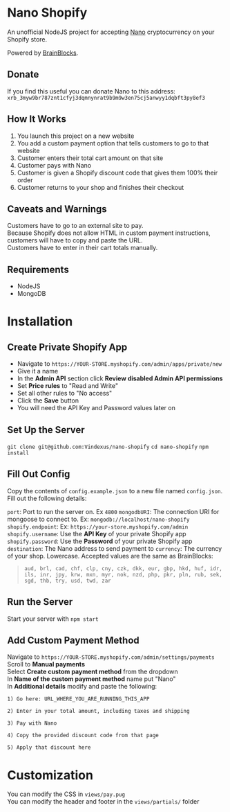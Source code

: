 # Nano Shopify
An unofficial NodeJS project for accepting [Nano](https://nano.org) cryptocurrency on your Shopify store.

Powered by [BrainBlocks](https://brainblocks.io).

## Donate
If you find this useful you can donate Nano to this address:  
`xrb_3myw9br787znt1cfyj3dqmnynrat9b9m9w3en75cj5anwyy1dqbft3py8ef3`

## How It Works
1. You launch this project on a new website
2. You add a custom payment option that tells customers to go to that website
3. Customer enters their total cart amount on that site
4. Customer pays with Nano
5. Customer is given a Shopify discount code that gives them 100% their order
5. Customer returns to your shop and finishes their checkout

## Caveats and Warnings
Customers have to go to an external site to pay.  
Because Shopify does not allow HTML in custom payment instructions, customers will have to copy and paste the URL.  
Customers have to enter in their cart totals manually.

## Requirements
 - NodeJS
 - MongoDB

# Installation

## Create Private Shopify App
 - Navigate to `https://YOUR-STORE.myshopify.com/admin/apps/private/new`
 - Give it a name
 - In the **Admin API** section click **Review disabled Admin API permissions**
 - Set **Price rules** to "Read and Write"
 - Set all other rules to "No access"
 - Click the **Save** button
 - You will need the API Key and Password values later on

## Set Up the Server
`git clone git@github.com:Vindexus/nano-shopify`
`cd nano-shopify`
`npm install`

## Fill Out Config
Copy the contents of `config.example.json` to a new file named `config.json`. Fill out the following details:

`port`: Port to run the server on. Ex `4800`
`mongodbURI`: The connection URI for mongoose to connect to. Ex: `mongodb://localhost/nano-shopify`
`shopify.endpoint`: Ex: `https://your-store.myshopify.com/admin`  
`shopify.username`: Use the **API Key** of your private Shopify app  
`shopify.password`: Use the **Password** of your private Shopify app  
`destination`: The Nano address to send payment to
`currency`: The currency of your shop. Lowercase. Accepted values are the same as BrainBlocks:

>```
>aud, brl, cad, chf, clp, cny, czk, dkk, eur, gbp, hkd, huf, idr, ils, inr, jpy, krw, mxn, myr, nok, nzd, php, pkr, pln, rub, sek, sgd, thb, try, usd, twd, zar
>```

## Run the Server
Start your server with `npm start`

## Add Custom Payment Method
Navigate to `https://YOUR-STORE.myshopify.com/admin/settings/payments`  
Scroll to **Manual payments**  
Select **Create custom payment method** from the dropdown  
In **Name of the custom payment method** name put "Nano"  
In **Additional details** modify and paste the following: 
```
1) Go here: URL_WHERE_YOU_ARE_RUNNING_THIS_APP

2) Enter in your total amount, including taxes and shipping

3) Pay with Nano

4) Copy the provided discount code from that page

5) Apply that discount here
```

# Customization
You can modify the CSS in `views/pay.pug`  
You can modify the header and footer in the `views/partials/` folder
